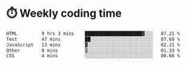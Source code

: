 
# :stopwatch: Weekly coding time
<!--START_SECTION:waka-->

```txt
HTML         9 hrs 3 mins    █████████████████████▓░░░   87.21 %
Text         47 mins         ██░░░░░░░░░░░░░░░░░░░░░░░   07.68 %
JavaScript   13 mins         ▓░░░░░░░░░░░░░░░░░░░░░░░░   02.21 %
Other        8 mins          ▒░░░░░░░░░░░░░░░░░░░░░░░░   01.33 %
CSS          4 mins          ░░░░░░░░░░░░░░░░░░░░░░░░░   00.66 %
```

<!--END_SECTION:waka-->


<!-- <p> <img src="https://github-readme-stats.vercel.app/api?username=cozgerest&show_icons=true&hide_border=false" />  </p> -->

